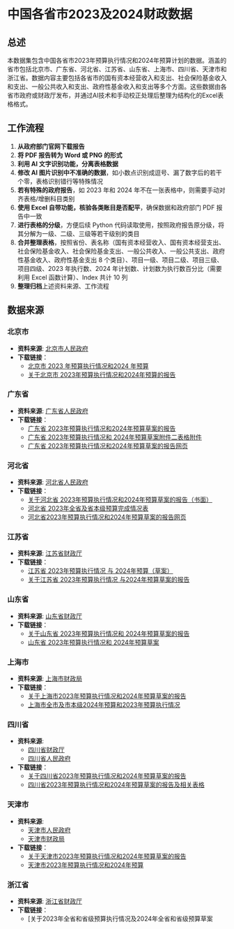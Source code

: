 # 中国各省市2023及2024财政数据

## 总述

本数据集包含中国各省市2023年预算执行情况和2024年预算计划的数据。涵盖的省市包括北京市、广东省、河北省、江苏省、山东省、上海市、四川省、天津市和浙江省。数据内容主要包括各省市的国有资本经营收入和支出、社会保险基金收入和支出、一般公共收入和支出、政府性基金收入和支出等多个方面。这些数据由各省市政府或财政厅发布，并通过AI技术和手动校正处理后整理为结构化的Excel表格格式。

## 工作流程

1. **从政府部门官网下载报告**
2. **将 PDF 报告转为 Word 或 PNG 的形式**
3. **利用 AI 文字识别功能，分离表格数据**
4. **修改 AI 图片识别中不准确的数据**，如小数点识别成逗号、漏了数字后的若干个零，表格识别错行等特殊情况
5. **若有特殊的政府报告**，如 2023 年和 2024 年不在一张表格中，则需要手动对齐表格/增删科目类别
6. **使用 Excel 自带功能，核验各类账目是否配平**，确保数据和政府部门 PDF 报告中一致
7. **进行表格的分级**，方便后续 Python 代码读取使用，按照政府报告原分级，将其分解为一级、二级、三级等若干级别的类目
8. **合并整理表格**，按照省份、表名称（国有资本经营收入、国有资本经营支出、社会保险基金收入、社会保险基金支出、一般公共收入、一般公共支出、政府性基金收入、政府性基金支出 8 个类目）、项目一级、项目二级、项目三级、项目四级、2023 年执行数、2024 年计划数、计划数为执行数百分比（需要利用 Excel 函数计算）、Index 共计 10 列
9. **整理归档**上述资料来源、工作流程

## 数据来源

### 北京市
- **资料来源**: [北京市人民政府](https://www.beijing.gov.cn/)
- **下载链接**：
  - [北京市 2023 年预算执行情况和2024 年预算](https://www.beijing.gov.cn/gongkai/caizheng/czbg/ysbg/202402/W020240220729348087558.pdf)
  - [关于北京市 2023年预算执行情况和2024年预算的报告](https://www.beijing.gov.cn/gongkai/caizheng/czbg/ysbg/202402/W020240202423465960076.pdf)

### 广东省
- **资料来源**: [广东省人民政府](https://www.gd.gov.cn/)
- **下载链接**：
  - [广东省 2023年预算执行情况和2024年预算草案的报告](https://www.gd.gov.cn/attachment/0/542/542789/4361282.pdf)
  - [广东省 2023年预算执行情况和 2024年预算草案附件二表格附件](https://www.gd.gov.cn/attachment/0/542/542791/4361282.pdf)
  - [广东省 2023年预算执行情况和2024年预算草案的报告网页](https://www.gd.gov.cn/zwgk/czxx/sjczyjs/ys/content/post_4361282.html)

### 河北省
- **资料来源**: [河北省人民政府](https://www.hebei.gov.cn/)
- **下载链接**：
  - [关于河北省 2023年预算执行情况和2024年预算草案的报告（书面）](https://www.hebei.gov.cn/attachments/1/202401/28/%E9%A2%84%E7%AE%97%E6%8A%A5%E5%91%8A-%E9%99%84%E8%A1%A8.pdf20240128183610173.pdf?sid=da5fc236-ee17-4f7e-be36-ffcd5f23c87b)
  - [河北省 2023年全省及省本级预算完成情况表](https://www.hebei.gov.cn/attachments/1/202401/28/%E9%A2%84%E7%AE%97%E6%8A%A5%E5%91%8A-%E9%99%84%E8%A1%A8.pdf20240128183610173.pdf?sid=da5fc236-ee17-4f7e-be36-ffcd5f23c87b)
  - [河北省2023年预算执行情况和2024年预算草案的报告网页](https://www.hebei.gov.cn/columns/faa0e062-09f9-4519-b152-616a9ef8c6de/202401/28/ab5664b3-e5e4-452a-ba93-99ee3f1bd9df.html)

### 江苏省
- **资料来源**: [江苏省财政厅](https://czt.jiangsu.gov.cn/)
- **下载链接**：
  - [江苏省 2023年预算执行情况 与 2024年预算（草案）](https://czt.jiangsu.gov.cn/attach/-1/2402151557302341324.pdf)
  - [关于江苏省 2023年预算执行情况 与2024年预算草案的报告](https://czt.jiangsu.gov.cn/attach/-1/2402151516061604378.pdf)

### 山东省
- **资料来源**: [山东省财政厅](http://czt.shandong.gov.cn/)
- **下载链接**：
  - [关于山东省 2023年预算执行情况和 2024年预算草案的报告](http://czt.shandong.gov.cn/module/download/downfile.jsp?classid=0&filename=49ca088112224d33b2df8eeeb8521119.pdf)
  - [山东省 2023年预算执行情况和 2024年预算草案](http://czt.shandong.gov.cn/module/download/downfile.jsp?classid=0&filename=14b5035df3314b60ac43dcc1a7b971d4.pdf)

### 上海市
- **资料来源**: [上海市财政局](https://czj.sh.gov.cn/)
- **下载链接**：
  - [关于上海市2023年预算执行情况和2024年预算草案的报告](https://czj.sh.gov.cn/zys_8908/czsj_9054/zfyjs/yjsbg_9056/20240130/ed3e7f3402e24a37ababd897481cb458.html)
  - [上海市全市及市本级2024年预算和2023年预算执行情况](https://czj.sh.gov.cn/zys_8908/czsj_9054/zfyjs/yjsbg_9056/20240131/0d1a71ed237a4ef483e9d5a1b813b347.html)

### 四川省
- **资料来源**:
  - [四川省财政厅](https://czt.sc.gov.cn/scczt/index.shtml)
  - [四川省人民政府](https://www.sc.gov.cn/10462/index.shtml)
- **下载链接**：
  - [关于四川省2023年预算执行情况和2024年预算草案的报告](https://www.sc.gov.cn/10462/10464/10699/10702/2024/2/19/256c549788f14ae280d0503a1524cb02.shtml)
  - [四川省2023年预算执行情况和2024年预算草案的报告及相关表格](https://czt.sc.gov.cn/scczt/c102371/2024/2/5/51dff1f4f4e943cea7a38744dde5d357.shtml)

### 天津市
- **资料来源**:
  - [天津市人民政府](https://www.tj.gov.cn/)
  - [天津市财政局](https://cz.tj.gov.cn/)
- **下载链接**：
  - [关于天津市2023年预算执行情况和2024年预算草案的报告](https://cz.tj.gov.cn/zwgk_53713/yjsgktypt/ysgk/2024nzfys/202402/W020240209506245077061.pdf)
  - [天津市2023年预算执行情况和2024年预算](https://www.tj.gov.cn/zwgk/zfxxgkzl/fdzdgknr/czyjs/sbj/202403/W020240318417161634640.pdf)

### 浙江省
- **资料来源**: [浙江省财政厅](https://czt.zj.gov.cn/)
- **下载链接**：
  - [关于2023年全省和省级预算执行情况及2024年全省和省级预算草案
